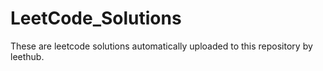 # LeetCode_Solutions
These are leetcode solutions automatically uploaded to this repository by leethub.
